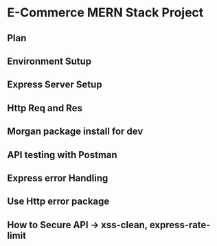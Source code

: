 # E-Commerce MERN Stack Project 

## Plan
## Environment Sutup
## Express Server Setup
## Http Req and Res
## Morgan package install for dev
## API testing with Postman
## Express error Handling
## Use Http error package
## How to Secure API -> xss-clean, express-rate-limit